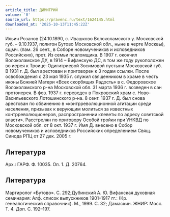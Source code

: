 ```yaml
---
article_title: ДИМИТРИЙ
volume: '0'
source_url: https://pravenc.ru/text/1624145.html
downloaded_at: '2025-10-13T11:45:22Z'
---
```


Ильич Розанов (24.10.1890, с. Ивашково Волоколамского у. Московской губ. – 9.10.1937, полигон Бутово Московской обл., ныне в черте Москвы), сщмч. (пам. 26 сент., в Соборе новомучеников и исповедников Российских), прот. Из семьи псаломщика. В 1907 г. окончил Волоколамское ДУ, в 1914 – Вифанскую ДС, в том же году рукоположен во иерея к Троице-Одигитриевой Зосимовой пустыни Московской губ.
В 1931 г. Д. был арестован и приговорен к 3 годам ссылки. После освобождения с 23 мая 1935 г. служил священником в храме в честь иконы Божией Матери «Всех скорбящих Радость» в с. Федоровское Волоколамского р-на Московской обл. 31 марта 1936 г. возведен в сан протоиерея. В фев. 1937 г. переведен в Покровский храм с. Ново-Васильевского Лотошинского р-на. 8 сент. 1937 г. Д. был снова арестован по обвинению в «контрреволюционной агитации среди населения, призывах к верующим молиться за известных контрреволюционеров, распространении клеветы по адресу советской власти». Расстрелян по приговору Особой тройки при УНКВД по Московской обл. от 8 окт. 1937 г. Имя Д. внесено в Собор новомучеников и исповедников Российских определением Свящ. Синода РПЦ от 27 дек. 2005 г.

## Литература

Арх.: ГАРФ. Ф. 10035. Оп. 1. Д. 20764.

## Литература

Мартиролог «Бутово». С. 292;Дубинский А. Ю. Вифанская духовная семинария: Алф. список выпускников 1901–1917 гг.: (Кр. генеалогический справочник). М., 1999. С. 32; Дамаскин. ЖНИР: Моск. Т. 4. Доп. С. 192–197.
